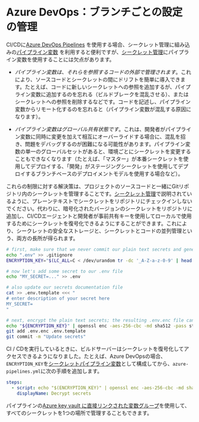 # Azure DevOps：ブランチごとの設定の管理

CI/CDに[Azure DevOps Pipelines](https://azure.microsoft.com/en-us/services/devops/pipelines/) を使用する場合、シークレット管理に組み込みの[パイプライン変数](https://docs.microsoft.com/en-us/azure/devops/pipelines/process/variables) を利用すると便利ですが、[シークレット管理](../../README.md)にパイプライン変数を使用することには欠点があります。

- *パイプライン変数は、それらを参照するコードの外部で管理されます*。これにより、ソースコードとシークレットの間にドリフトを簡単に導入できます。たとえば、コードに新しいシークレットへの参照を追加するが、パイプライン変数に追加するのを忘れる（ビルドブレークを混乱させる）、またはシークレットへの参照を削除するなどです。コードを記述し、パイプライン変数からリモート化するのを忘れると（パイプライン変数が混乱する原因になります）。

- *パイプライン変数はグローバル共有状態です*。これは、開発者がパイプライン変数に同時に変更を加えて相互にオーバーライドする場合に、混乱を招き、問題をデバッグするのが困難になる可能性があります。パイプライン変数の単一のグローバルセットがあると、環境ごとにシークレットを変更することもできなくなります（たとえば、「マスター」が本番シークレットを使用してデプロイする、「開発」がステージングシークレットを使用してデプロイするブランチベースのデプロイメントモデルを使用する場合など）。 

これらの制限に対する解決策は、プロジェクトのソースコードと一緒にGitリポジトリ内のシークレットを管理することです。[シークレット管理](../../README.md)で説明されているように、プレーンテキストでシークレットをリポジトリにチェックインしないでください。代わりに、暗号化されたバージョンのシークレットをリポジトリに追加し、CI/CDエージェントと開発者が事前共有キーを使用してローカルで使用するためにシークレットを復号化できるようにすることができます。これにより、シークレットの安全なストレージと、シークレットとコードの並列管理という、両方の長所が得られます。

```sh
# first, make sure that we never commit our plain text secrets and generate a strong encryption key
echo ".env" >> .gitignore
ENCRYPTION_KEY="$(LC_ALL=C < /dev/urandom tr -dc '_A-Z-a-z-0-9' | head -c128)"

# now let's add some secret to our .env file
echo "MY_SECRET=..." >> .env

# also update our secrets documentation file
cat >> .env.template <<< "
# enter description of your secret here
MY_SECRET=
"

# next, encrypt the plain text secrets; the resulting .env.enc file can safely be committed to the repository
echo "${ENCRYPTION_KEY}" | openssl enc -aes-256-cbc -md sha512 -pass stdin -in .env -out .env.enc
git add .env.enc .env.template
git commit -m "Update secrets"
```

CI / CDを実行しているときに、ビルドサーバーはシークレットを復号化してアクセスできるようになりました。たとえば、Azure DevOpsの場合、`ENCRYPTION_KEY`を[シークレットパイプライン変数](https://docs.microsoft.com/en-us/azure/devops/pipelines/process/variables#secret-variables)として構成してから、`azure-pipelines.yml`に次の手順を追加します。

```yaml
steps:
  - script: echo "$(ENCRYPTION_KEY)" | openssl enc -aes-256-cbc -md sha512 -pass stdin -in .env.enc -out .env -d
    displayName: Decrypt secrets
```

パイプラインの[Azure key vault に直接リンクされた変数グループ](https://docs.microsoft.com/en-us/azure/devops/pipelines/library/variable-groups?view=azure-devops&tabs=yaml#link-secrets-from-an-azure-key-vault)を使用して、すべてのシークレットを1つの場所で管理することもできます。
